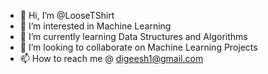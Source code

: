 - 👋 Hi, I’m @LooseTShirt
- 👀 I’m interested in Machine Learning
- 🌱 I’m currently learning Data Structures and Algorithms
- 💞️ I’m looking to collaborate on Machine Learning Projects
- 📫 How to reach me @ digeesh1@gmail.com

<!---
LooseTShirt/LooseTShirt is a ✨ special ✨ repository because its `README.md` (this file) appears on your GitHub profile.
You can click the Preview link to take a look at your changes.
--->

